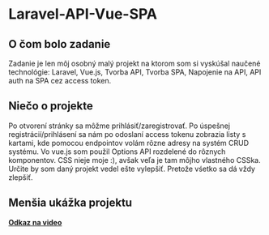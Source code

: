 # Laravel-API-Vue-SPA


## O čom bolo zadanie
Zadanie je len môj osobný malý projekt na ktorom som si vyskúšal naučené technológie: Laravel, Vue.js, Tvorba API, Tvorba SPA, Napojenie na API, API auth na SPA cez access token.

## Niečo o projekte
Po otvorení stránky sa môžme prihlásiť/zaregistrovať. Po úspešnej registrácií/prihlásení sa nám po odoslaní access tokenu zobrazia listy s kartami, kde pomocou endpointov volám rôzne adresy na systém CRUD systému. Vo vue.js som použil Options API rozdelené do rôznych komponentov. CSS nieje moje :), avšak veľa je tam môjho vlastného CSSka. Určite by som daný projekt vedel ešte vylepšiť. Pretože vśetko sa dá vždy zlepšiť.

## Menšia ukážka projektu
**[Odkaz na video](https://drive.google.com/drive/folders/1FzPYpKg9ivi6aB7KHwdy9mBMLd43GZqY?usp=sharing)**

